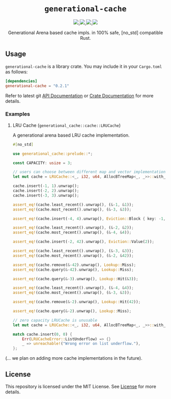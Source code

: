 <p align="center">
<h1 align="center"><code>generational-cache</code></h1>
</p>

<p align="center">
  <a href="https://github.com/arindas/generational-cache/actions/workflows/rust-ci.yml">
    <img src="https://github.com/arindas/generational-cache/actions/workflows/rust-ci.yml/badge.svg">
  </a>
  <a href="https://codecov.io/gh/arindas/generational-cache"> 
    <img src="https://codecov.io/gh/arindas/generational-cache/branch/main/graph/badge.svg?token=44d8cAmnlE"/> 
  </a>
  <a href="https://crates.io/crates/generational-cache">
  <img src="https://img.shields.io/crates/v/generational-cache" />
  </a>
  <a href="https://github.com/arindas/generational-cache/actions/workflows/rustdoc.yml">
    <img src="https://github.com/arindas/generational-cache/actions/workflows/rustdoc.yml/badge.svg">
  </a>
</p>

<p align="center">
Generational Arena based cache impls. in 100% safe, [no_std] compatible Rust.
</p>

## Usage

`generational-cache` is a library crate. You may include it in your `Cargo.toml` as follows:

```toml
[dependencies]
generational-cache = "0.2.1"
```

Refer to latest git [API Documentation](https://arindas.github.io/generational-cache/docs/generational_cache/)
or [Crate Documentation](https://docs.rs/generational-cache) for more details.

### Examples

1. LRU Cache (`generational_cache::cache::LRUCache`)

   A generational arena based LRU cache implementation.

   ```rust
   #[no_std]

   use generational_cache::prelude::*;

   const CAPACITY: usize = 3;

   // users can choose between different map and vector implementations
   let mut cache = LRUCache::<_, i32, u64, AllocBTreeMap<_, _>>::with_backing_vector(Array::<_, CAPACITY>::new());

   cache.insert(-1, 1).unwrap();
   cache.insert(-2, 2).unwrap();
   cache.insert(-3, 3).unwrap();

   assert_eq!(cache.least_recent().unwrap(), (&-1, &1));
   assert_eq!(cache.most_recent().unwrap(), (&-3, &3));

   assert_eq!(cache.insert(-4, 4).unwrap(), Eviction::Block { key: -1, value: 1});

   assert_eq!(cache.least_recent().unwrap(), (&-2, &2));
   assert_eq!(cache.most_recent().unwrap(), (&-4, &4));

   assert_eq!(cache.insert(-2, 42).unwrap(), Eviction::Value(2));

   assert_eq!(cache.least_recent().unwrap(), (&-3, &3));
   assert_eq!(cache.most_recent().unwrap(), (&-2, &42));

   assert_eq!(cache.remove(&-42).unwrap(), Lookup::Miss);
   assert_eq!(cache.query(&-42).unwrap(), Lookup::Miss);

   assert_eq!(cache.query(&-3).unwrap(), Lookup::Hit(&3));

   assert_eq!(cache.least_recent().unwrap(), (&-4, &4));
   assert_eq!(cache.most_recent().unwrap(), (&-3, &3));

   assert_eq!(cache.remove(&-2).unwrap(), Lookup::Hit(42));

   assert_eq!(cache.query(&-2).unwrap(), Lookup::Miss);

   // zero capacity LRUCache is unusable
   let mut cache = LRUCache::<_, i32, u64, AllocBTreeMap<_, _>>::with_backing_vector(Array::<_, 0_usize>::new());

   match cache.insert(0, 0) {
       Err(LRUCacheError::ListUnderflow) => {}
       _ => unreachable!("Wrong error on list underflow."),
   };

   ```

(… we plan on adding more cache implementations in the future).

## License

This repository is licensed under the MIT License. See
[License](https://raw.githubusercontent.com/arindas/generational-cache/main/LICENSE)
for more details.
